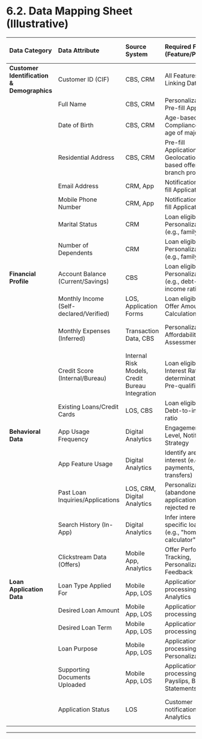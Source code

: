 # 6.2. Data Mapping Sheet (Illustrative)

| Data Category             | Data Attribute                  | Source System           | Required For (Feature/Purpose)                                   | Data Type    | Sensitive (Y/N) | Real-time / Batch | Notes                                                |
| :------------------------ | :------------------------------ | :---------------------- | :--------------------------------------------------------------- | :----------- | :-------------- | :---------------- | :--------------------------------------------------- |
| **Customer Identification & Demographics** | Customer ID (CIF)               | CBS, CRM                | All Features, Linking Data                                       | Alphanumeric | N               | Real-time         | Primary Key for customer data integration            |
|                           | Full Name                       | CBS, CRM                | Personalization, Pre-fill Application                            | Text         | N               | Batch             |                                                      |
|                           | Date of Birth                   | CBS, CRM                | Age-based offers, Compliance (e.g., age of majority)             | Date         | N               | Batch             |                                                      |
|                           | Residential Address             | CBS, CRM                | Pre-fill Application, Geolocation-based offers (e.g., branch proximity) | Text         | N               | Batch             |                                                      |
|                           | Email Address                   | CRM, App                | Notifications, Pre-fill Application                              | Text         | N               | Batch             |                                                      |
|                           | Mobile Phone Number             | CRM, App                | Notifications, Pre-fill Application                              | Text         | N               | Batch             | Used for push notifications                          |
|                           | Marital Status                  | CRM                     | Loan eligibility, Personalization (e.g., family loans)           | Text         | N               | Batch             | Optional, depends on data availability/consent       |
|                           | Number of Dependents            | CRM                     | Loan eligibility, Personalization (e.g., family loans)           | Integer      | N               | Batch             | Optional, depends on data availability/consent       |
| **Financial Profile**     | Account Balance (Current/Savings) | CBS                     | Loan eligibility, Personalization (e.g., debt-to-income ratio)   | Decimal      | Y               | Near Real-time    | To assess liquidity and financial stability          |
|                           | Monthly Income (Self-declared/Verified) | LOS, Application Forms  | Loan eligibility, Offer Amount Calculation                       | Decimal      | Y               | Batch             | Verified income from payslips is critical for LOS.   |
|                           | Monthly Expenses (Inferred)     | Transaction Data, CBS   | Personalization, Affordability Assessment                        | Decimal      | Y               | Batch             | Categorized spending for financial health insights |
|                           | Credit Score (Internal/Bureau)  | Internal Risk Models, Credit Bureau Integration | Loan eligibility, Interest Rate determination, Pre-qualification | Integer      | Y               | Batch             | Requires consent for external bureau data.           |
|                           | Existing Loans/Credit Cards     | LOS, CBS                | Loan eligibility, Debt-to-income ratio                           | List         | Y               | Batch             | Details of existing obligations                      |
| **Behavioral Data**       | App Usage Frequency             | Digital Analytics       | Engagement Level, Notification Strategy                          | Integer      | N               | Real-time         |                                                      |
|                           | App Feature Usage               | Digital Analytics       | Identify areas of interest (e.g., bill payments, transfers)      | List         | N               | Real-time         |                                                      |
|                           | Past Loan Inquiries/Applications | LOS, CRM, Digital Analytics | Personalization (abandoned applications, rejected reasons)       | Text/Date    | N               | Batch             | Helps re-engage or target with different products    |
|                           | Search History (In-App)         | Digital Analytics       | Infer interest in specific loan types (e.g., "home loan calculator") | Text         | N               | Real-time         | Suggests immediate needs                             |
|                           | Clickstream Data (Offers)       | Mobile App, Analytics   | Offer Performance Tracking, Personalization Feedback             | List         | N               | Real-time         | Logs interactions with offers                        |
| **Loan Application Data** | Loan Type Applied For           | Mobile App, LOS         | Application processing, Analytics                                | Text         | N               | Real-time         | Home, Auto, Personal, Education, etc.                |
|                           | Desired Loan Amount             | Mobile App, LOS         | Application processing                                           | Decimal      | N               | Real-time         | User input                                           |
|                           | Desired Loan Term               | Mobile App, LOS         | Application processing                                           | Integer      | N               | Real-time         | User input (months)                                  |
|                           | Loan Purpose                    | Mobile App, LOS         | Application processing, Personalization                          | Text         | N               | Real-time         | User input                                           |
|                           | Supporting Documents Uploaded   | Mobile App, LOS         | Application processing (e.g., Payslips, Bank Statements)         | Binary       | Y               | Real-time         | Encrypted storage of documents                       |
|                           | Application Status              | LOS                     | Customer notifications, Analytics                                | Text         | N               | Real-time         | Applied, Under Review, Approved, Declined, Disbursed |

---